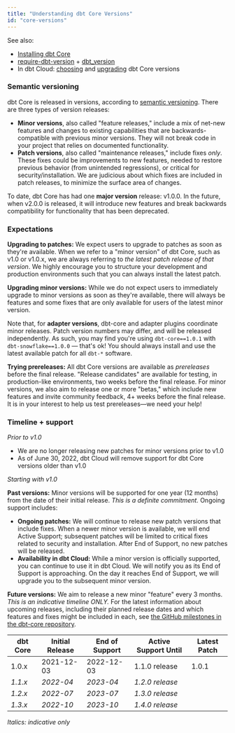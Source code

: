 ```yaml
---
title: "Understanding dbt Core Versions"
id: "core-versions"
---
```


See also:
- [Installing dbt Core](dbt-cli/install/overview)
- [require-dbt-version](require-dbt-version) + [dbt_version](dbt_version)
- In dbt Cloud: [choosing](cloud-choosing-a-dbt-version) and [upgrading](cloud-upgrading-dbt-versions) dbt Core versions

### Semantic versioning

dbt Core is released in versions, according to [semantic versioning](https://semver.org/). There are three types of version releases:

- **Minor versions**, also called "feature releases," include a mix of net-new features and changes to existing capabilities that are backwards-compatible with previous minor versions. They will not break code in your project that relies on documented functionality.
- **Patch versions**, also called "maintenance releases," include fixes _only_. These fixes could be improvements to new features, needed to restore previous behavior (from unintended regressions), or critical for security/installation. We are judicious about which fixes are included in patch releases, to minimize the surface area of changes.

To date, dbt Core has had one **major version** release: v1.0.0. In the future, when v2.0.0 is released, it will introduce new features and break backwards compatibility for functionality that has been deprecated.

### Expectations

**Upgrading to patches:** We expect users to upgrade to patches as soon as they're available. When we refer to a "minor version" of dbt Core, such as v1.0 or v1.0.x, we are always referring to _the latest patch release of that version_. We highly encourage you to structure your development and production environments such that you can always install the latest patch.

**Upgrading minor versions:** While we do not expect users to immediately upgrade to minor versions as soon as they're available, there will always be features and some fixes that are only available for users of the latest minor version.

Note that, for **adapter versions**, dbt-core and adapter plugins coordinate minor releases. Patch version numbers may differ, and will be released independently. As such, you may find you're using `dbt-core==1.0.1` with `dbt-snowflake==1.0.0` — that's ok! You should always install and use the latest available patch for all `dbt-*` software.

**Trying prereleases:** All dbt Core versions are available as _prereleases_ before the final release. "Release candidates" are available for testing, in production-like environments, two weeks before the final release. For minor versions, we also aim to release one or more "betas," which include new features and invite community feedback, 4+ weeks before the final release. It is in your interest to help us test prereleases—we need your help!

### Timeline + support

_Prior to v1.0_

- We are no longer releasing new patches for minor versions prior to v1.0
- As of June 30, 2022, dbt Cloud will remove support for dbt Core versions older than v1.0

_Starting with v1.0_

**Past versions:** Minor versions will be supported for one year (12 months) from the date of their initial release. _This is a definite commitment._ Ongoing support includes:
- **Ongoing patches:** We will continue to release new patch versions that include fixes. When a newer minor version is available, we will end Active Support; subsequent patches will be limited to critical fixes related to security and installation. After End of Support, no new patches will be released.
- **Availability in dbt Cloud:** While a minor version is officially supported, you can continue to use it in dbt Cloud. We will notify you as its End of Support is approaching. On the day it reaches End of Support, we will upgrade you to the subsequent minor version.

**Future versions:** We aim to release a new minor "feature" every 3 months. _This is an indicative timeline ONLY._ For the latest information about upcoming releases, including their planned release dates and which features and fixes might be included in each, see [the GitHub milestones in the dbt-core repository](https://github.com/dbt-labs/dbt-core/milestones).

| dbt Core   | Initial Release | End of Support  | Active Support Until | Latest Patch         |
|------------|-----------------|-----------------|----------------------|----------------------|
| 1.0.x      | 2021-12-03      | 2022-12-03      | 1.1.0 release        | 1.0.1                |
| _1.1.x_    | _2022-04_       | _2023-04_       | _1.2.0 release_      |                      |
| _1.2.x_    | _2022-07_       | _2023-07_       | _1.3.0 release_      |                      |
| _1.3.x_    | _2022-10_       | _2023-10_       | _1.4.0 release_      |                      |

_Italics: indicative only_
